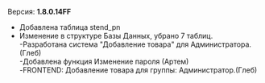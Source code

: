 Версия: **1.8.0.14FF**

- Добавлена таблица stend_pn
- Изменение в структуре Базы Данных, убрано 7 таблиц.
-Разработана система "Добавление товара" для Администратора.(Глеб)<br>
-Добавлена функция Изменение пароля (Артем)<br>
-FRONTEND: Добавление товара для группы: Администратор.(Глеб)<br>